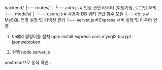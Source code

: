 backend/
├── routes/
│   └── auth.js           # 인증 관련 라우터 (회원가입, 로그인 API)
├── models/
│   └── users.js          # 사용자 DB 쿼리 관련 함수 모듈
├── db.js                 # MySQL 연결 설정 및 커넥션 관리
└── server.js             # Express 서버 실행 및 라우터 연결

1. 아래의 명령어를 설치
npm install express cors mysql2 bcrypt jsonwebtoken

2. 실행
node server.js

postman으로 동작 확인..
